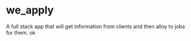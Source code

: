 # we_apply

A full stack app that will get information from clients and then alloy to jobs for them.
ok
